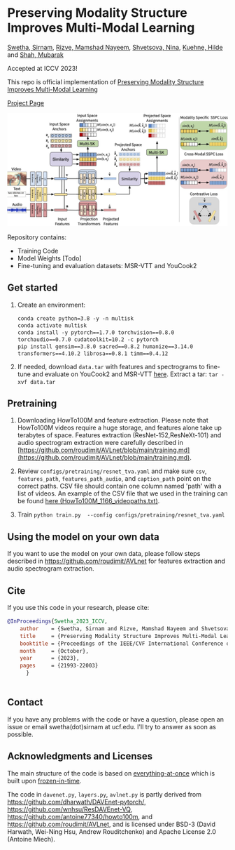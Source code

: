 # Preserving Modality Structure Improves Multi-Modal Learning

[Swetha, Sirnam](https://swetha5.github.io/), [Rizve, Mamshad Nayeem](https://nayeemrizve.github.io/), [Shvetsova, Nina](https://ninatu.github.io/), [Kuehne, Hilde](https://hildekuehne.github.io/) and [Shah, Mubarak](https://www.crcv.ucf.edu/person/mubarak-shah/)

Accepted at ICCV 2023!

This repo is official implementation of [Preserving Modality Structure Improves Multi-Modal Learning](https://openaccess.thecvf.com/content/ICCV2023/papers/Swetha_Preserving_Modality_Structure_Improves_Multi-Modal_Learning_ICCV_2023_paper.pdf)

[Project Page](https://swetha5.github.io/MultiSK/)

![alt text](arch.jpeg)


Repository contains:
* Training Code
* Model Weights [Todo]
* Fine-tuning and evaluation datasets: MSR-VTT and YouCook2

## Get started

1. Create an environment:
   ```
   conda create python=3.8 -y -n multisk
   conda activate multisk 
   conda install -y pytorch==1.7.0 torchvision==0.8.0 torchaudio==0.7.0 cudatoolkit=10.2 -c pytorch
   pip install gensim==3.8.0 sacred==0.8.2 humanize==3.14.0 transformers==4.10.2 librosa==0.8.1 timm==0.4.12
   ```
2. If needed, download `data.tar` with features and spectrograms to fine-tune 
   and evaluate on YouCook2 and MSR-VTT [here](https://drive.google.com/drive/folders/1Yhq91lQa_2cJFbtAHWfA0JYsXdWUFz9I). Extract a tar:
   `tar -xvf data.tar`


## Pretraining

1. Downloading HowTo100M and feature extraction. Please note that HowTo100M videos require a huge storage, and features alone take up terabytes of space. 
   Features extraction (ResNet-152,ResNeXt-101) and audio spectrogram extraction were carefully described in [https://github.com/roudimit/AVLnet/blob/main/training.md](https://github.com/roudimit/AVLnet/blob/main/training.md).

2. Review `configs/pretraining/resnet_tva.yaml` and make sure `csv`, `features_path`, `features_path_audio`, and `caption_path` point on the correct paths. 
   CSV file should contain one column named 'path' with a list of videos. An example of the CSV file that we used in the training can be found [here (HowTo100M_1166_videopaths.txt)](https://drive.google.com/file/d/1bSzxe95LRfPRb5YMJlYlkvgPmNFBlo5b/view?usp=sharing).
3. Train `python train.py  --config configs/pretraining/resnet_tva.yaml`

## Using the model on your own data

If you want to use the model on your own data, please follow steps described in https://github.com/roudimit/AVLnet for features extraction and audio spectrogram extraction.

## Cite

If you use this code in your research, please cite:

```bibtex
@InProceedings{Swetha_2023_ICCV,
    author    = {Swetha, Sirnam and Rizve, Mamshad Nayeem and Shvetsova, Nina and Kuehne, Hilde and Shah, Mubarak},
    title     = {Preserving Modality Structure Improves Multi-Modal Learning},
    booktitle = {Proceedings of the IEEE/CVF International Conference on Computer Vision (ICCV)},
    month     = {October},
    year      = {2023},
    pages     = {21993-22003}
      }
    
```

## Contact

If you have any problems with the code or have a question, please open an issue or email swetha(dot)sirnam at ucf.edu. 
I'll try to answer as soon as possible.

## Acknowledgments and Licenses

The main structure of the code is based on [everything-at-once](https://github.com/ninatu/everything_at_once) which is built upon [frozen-in-time](https://github.com/m-bain/frozen-in-time).

The code in `davenet.py`, `layers.py`, `avlnet.py` is partly derived from https://github.com/dharwath/DAVEnet-pytorch/, https://github.com/wnhsu/ResDAVEnet-VQ, https://github.com/antoine77340/howto100m, and https://github.com/roudimit/AVLnet, and is licensed under BSD-3 (David Harwath, Wei-Ning Hsu, Andrew Rouditchenko) and Apache License 2.0 (Antoine Miech).
